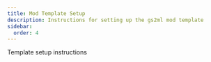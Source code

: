 ```yaml
---
title: Mod Template Setup
description: Instructions for setting up the gs2ml mod template
sidebar:
  order: 4
---
```


Template setup instructions
